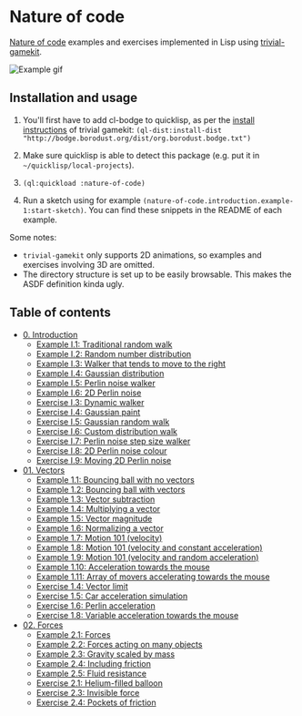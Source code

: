 # Nature of code
[Nature of code] examples and exercises implemented in
Lisp using [trivial-gamekit].

![Example gif](https://raw.githubusercontent.com/mark-gerarts/nature-of-code/master/screenshots/Example%202.5%3A%20Fluid%20resistance.gif)

## Installation and usage
1. You'll first have to add cl-bodge to quicklisp, as per the [install instructions]
of trivial gamekit:
`(ql-dist:install-dist "http://bodge.borodust.org/dist/org.borodust.bodge.txt")`

1. Make sure quicklisp is able to detect this package (e.g. put it in
`~/quicklisp/local-projects`).

1. `(ql:quickload :nature-of-code)`

1. Run a sketch using for example `(nature-of-code.introduction.example-1:start-sketch)`.
You can find these snippets in the README of each example.

Some notes:
- `trivial-gamekit` only supports 2D animations, so examples and exercises involving 3D are omitted.
- The directory structure is set up to be easily browsable. This makes the ASDF definition kinda ugly.

[Nature of code]: http://natureofcode.com
[trivial-gamekit]: https://github.com/borodust/trivial-gamekit
[install instructions]: https://borodust.github.io/projects/trivial-gamekit/#installation-and-loading

## Table of contents
- [0. Introduction](https://github.com/mark-gerarts/nature-of-code/tree/master/0.%20Introduction)
  - [Example I.1: Traditional random walk](https://github.com/mark-gerarts/nature-of-code/tree/master/0.%20Introduction/Example%20I.1%3A%20Traditional%20random%20walk)
  - [Example I.2: Random number distribution](https://github.com/mark-gerarts/nature-of-code/tree/master/0.%20Introduction/Example%20I.2%3A%20Random%20number%20distribution)
  - [Example I.3: Walker that tends to move to the right](https://github.com/mark-gerarts/nature-of-code/tree/master/0.%20Introduction/Example%20I.3%3A%20Walker%20that%20tends%20to%20move%20to%20the%20right)
  - [Example I.4: Gaussian distribution](https://github.com/mark-gerarts/nature-of-code/tree/master/0.%20Introduction/Example%20I.4%3A%20Gaussian%20distribution)
  - [Example I.5: Perlin noise walker](https://github.com/mark-gerarts/nature-of-code/tree/master/0.%20Introduction/Example%20I.5%3A%20Perlin%20noise%20walker)
  - [Example I.6: 2D Perlin noise](https://github.com/mark-gerarts/nature-of-code/tree/master/0.%20Introduction/Example%20I.6%3A%202D%20Perlin%20noise)
  - [Exercise I.3: Dynamic walker](https://github.com/mark-gerarts/nature-of-code/tree/master/0.%20Introduction/Exercise%20I.3%3A%20Dynamic%20walker)
  - [Exercise I.4: Gaussian paint](https://github.com/mark-gerarts/nature-of-code/tree/master/0.%20Introduction/Exercise%20I.4%3A%20Gaussian%20paint)
  - [Exercise I.5: Gaussian random walk](https://github.com/mark-gerarts/nature-of-code/tree/master/0.%20Introduction/Exercise%20I.5%3A%20Gaussian%20random%20walk)
  - [Exercise I.6: Custom distribution walk](https://github.com/mark-gerarts/nature-of-code/tree/master/0.%20Introduction/Exercise%20I.6%3A%20Custom%20distribution%20walk)
  - [Exercise I.7: Perlin noise step size walker](https://github.com/mark-gerarts/nature-of-code/tree/master/0.%20Introduction/Exercise%20I.7%3A%20Perlin%20noise%20step%20size%20walker)
  - [Exercise I.8: 2D Perlin noise colour](https://github.com/mark-gerarts/nature-of-code/tree/master/0.%20Introduction/Exercise%20I.8%3A%202D%20Perlin%20noise%20colour)
  - [Exercise I.9: Moving 2D Perlin noise](https://github.com/mark-gerarts/nature-of-code/tree/master/0.%20Introduction/Exercise%20I.9%3A%20Moving%202D%20Perlin%20noise)
- [01. Vectors](https://github.com/mark-gerarts/nature-of-code/tree/master/01.%20Vectors)
  - [Example 1.1: Bouncing ball with no vectors](https://github.com/mark-gerarts/nature-of-code/tree/master/01.%20Vectors/Example%201.1%3A%20Bouncing%20ball%20with%20no%20vectors)
  - [Example 1.2: Bouncing ball with vectors](https://github.com/mark-gerarts/nature-of-code/tree/master/01.%20Vectors/Example%201.2%3A%20Bouncing%20ball%20with%20vectors)
  - [Example 1.3: Vector subtraction](https://github.com/mark-gerarts/nature-of-code/tree/master/01.%20Vectors/Example%201.3%3A%20Vector%20subtraction)
  - [Example 1.4: Multiplying a vector](https://github.com/mark-gerarts/nature-of-code/tree/master/01.%20Vectors/Example%201.4%3A%20Multiplying%20a%20vector)
  - [Example 1.5: Vector magnitude](https://github.com/mark-gerarts/nature-of-code/tree/master/01.%20Vectors/Example%201.5%3A%20Vector%20magnitude)
  - [Example 1.6: Normalizing a vector](https://github.com/mark-gerarts/nature-of-code/tree/master/01.%20Vectors/Example%201.6%3A%20Normalizing%20a%20vector)
  - [Example 1.7: Motion 101 (velocity)](https://github.com/mark-gerarts/nature-of-code/tree/master/01.%20Vectors/Example%201.7%3A%20Motion%20101%20%28velocity%29)
  - [Example 1.8: Motion 101 (velocity and constant acceleration)](https://github.com/mark-gerarts/nature-of-code/tree/master/01.%20Vectors/Example%201.8%3A%20Motion%20101%20%28velocity%20and%20constant%20acceleration%29)
  - [Example 1.9: Motion 101 (velocity and random acceleration)](https://github.com/mark-gerarts/nature-of-code/tree/master/01.%20Vectors/Example%201.9%3A%20Motion%20101%20%28velocity%20and%20random%20acceleration%29)
  - [Example 1.10: Acceleration towards the mouse](https://github.com/mark-gerarts/nature-of-code/tree/master/01.%20Vectors/Example%201.10%3A%20Acceleration%20towards%20the%20mouse)
  - [Example 1.11: Array of movers accelerating towards the mouse](https://github.com/mark-gerarts/nature-of-code/tree/master/01.%20Vectors/Example%201.11%3A%20Array%20of%20movers%20accelerating%20towards%20the%20mouse)
  - [Exercise 1.4: Vector limit](https://github.com/mark-gerarts/nature-of-code/tree/master/01.%20Vectors/Exercise%201.4%3A%20Vector%20limit)
  - [Exercise 1.5: Car acceleration simulation](https://github.com/mark-gerarts/nature-of-code/tree/master/01.%20Vectors/Exercise%201.5%3A%20Car%20acceleration%20simulation)
  - [Exercise 1.6: Perlin acceleration](https://github.com/mark-gerarts/nature-of-code/tree/master/01.%20Vectors/Exercise%201.6%3A%20Perlin%20acceleration)
  - [Exercise 1.8: Variable acceleration towards the mouse](https://github.com/mark-gerarts/nature-of-code/tree/master/01.%20Vectors/Exercise%201.8%3A%20Variable%20acceleration%20towards%20the%20mouse)
- [02. Forces](https://github.com/mark-gerarts/nature-of-code/tree/master/02.%20Forces)
  - [Example 2.1: Forces](https://github.com/mark-gerarts/nature-of-code/tree/master/02.%20Forces/Example%202.1%3A%20Forces)
  - [Example 2.2: Forces acting on many objects](https://github.com/mark-gerarts/nature-of-code/tree/master/02.%20Forces/Example%202.2%3A%20Forces%20acting%20on%20many%20objects)
  - [Example 2.3: Gravity scaled by mass](https://github.com/mark-gerarts/nature-of-code/tree/master/02.%20Forces/Example%202.3%3A%20Gravity%20scaled%20by%20mass)
  - [Example 2.4: Including friction](https://github.com/mark-gerarts/nature-of-code/tree/master/02.%20Forces/Example%202.4%3A%20Including%20friction)
  - [Example 2.5: Fluid resistance](https://github.com/mark-gerarts/nature-of-code/tree/master/02.%20Forces/Example%202.5%3A%20Fluid%20resistance)
  - [Exercise 2.1: Helium-filled balloon](https://github.com/mark-gerarts/nature-of-code/tree/master/02.%20Forces/Exercise%202.1%3A%20Helium-filled%20balloon)
  - [Exercise 2.3: Invisible force](https://github.com/mark-gerarts/nature-of-code/tree/master/02.%20Forces/Exercise%202.3%3A%20Invisible%20force)
  - [Exercise 2.4: Pockets of friction](https://github.com/mark-gerarts/nature-of-code/tree/master/02.%20Forces/Exercise%202.4%3A%20Pockets%20of%20friction)
